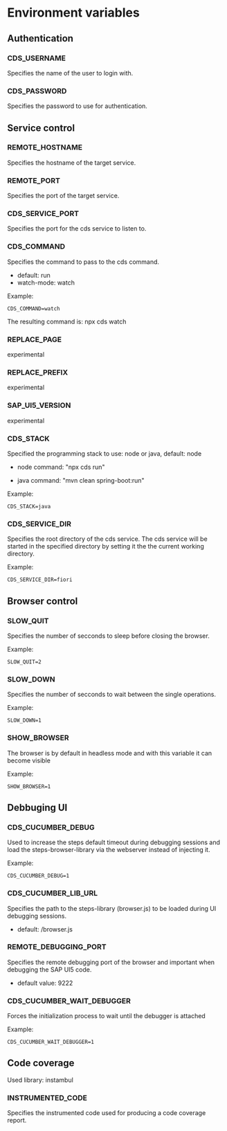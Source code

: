 # Environment variables

## Authentication

### CDS_USERNAME

Specifies the name of the user to login with.

### CDS_PASSWORD

Specifies the password to use for authentication.

## Service control

### REMOTE_HOSTNAME

Specifies the hostname of the target service.

### REMOTE_PORT

Specifies the port of the target service.

### CDS\_SERVICE\_PORT

Specifies the port for the cds service to listen to.

### CDS_COMMAND

Specifies the command to pass to the cds command.

* default: run
* watch-mode: watch

Example:
```
CDS_COMMAND=watch
```
The resulting command is: npx cds watch

### REPLACE_PAGE
experimental

### REPLACE_PREFIX
experimental

### SAP\_UI5\_VERSION
experimental

### CDS_STACK

Specified the programming stack to use: node or java, default: node

 * node command: "npx cds run"

 * java command: "mvn clean spring-boot:run"

Example:
```
CDS_STACK=java
```

### CDS\_SERVICE\_DIR

Specifies the root directory of the cds service.
The cds service will be started in the specified directory by setting it the the current working directory.

Example:
```
CDS_SERVICE_DIR=fiori
```

## Browser control

### SLOW_QUIT

Specifies the number of secconds to sleep before closing the browser.

Example:
```
SLOW_QUIT=2
```

### SLOW_DOWN

Specifies the number of secconds to wait between the single operations.

Example:
```
SLOW_DOWN=1
```

### SHOW_BROWSER

The browser is by default in headless mode and with this variable it can become visible

Example:
```
SHOW_BROWSER=1
```

## Debbuging UI

### CDS\_CUCUMBER\_DEBUG

Used to increase the steps default timeout during debugging sessions and load the steps-browser-library via the webserver instead of injecting it.

Example:
```
CDS_CUCUMBER_DEBUG=1
```

### CDS\_CUCUMBER\_LIB\_URL

Specifies the path to the steps-library (browser.js) to be loaded during UI debugging sessions.

* default: /browser.js

### REMOTE\_DEBUGGING\_PORT

Specifies the remote debugging port of the browser and important when debugging the SAP UI5 code.

* default value: 9222

### CDS\_CUCUMBER\_WAIT\_DEBUGGER

Forces the initialization process to wait until the debugger is attached

Example:
```
CDS_CUCUMBER_WAIT_DEBUGGER=1
```

## Code coverage

Used library: instambul

### INSTRUMENTED_CODE

Specifies the instrumented code used for producing a code coverage report.